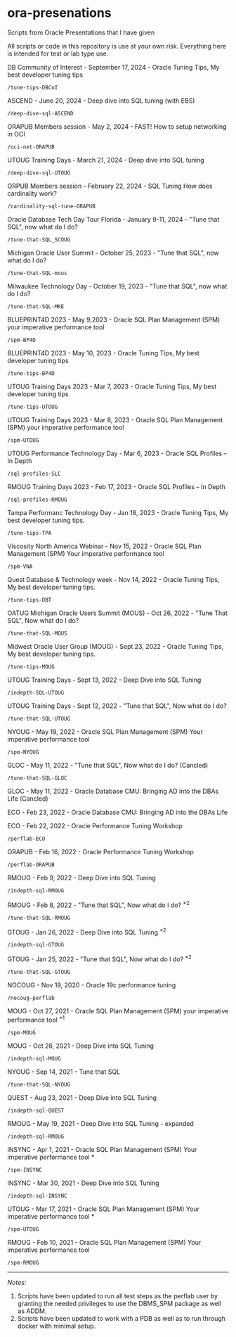 # ora-presenations
Scripts from Oracle Presentations that I have given

All scripts or code in this repository is use at your own risk.
Everything here is intended for test or lab type use.

DB Community of Interest - September 17, 2024 - Oracle Tuning Tips, My best developer tuning tips

```/tune-tips-DBCoI```

ASCEND - June 20, 2024 - Deep dive into SQL tuning (with EBS)

```/deep-dive-sql-ASCEND```

ORAPUB Members session - May 2, 2024 - FAST! How to setup networking in OCI

```/oci-net-ORAPUB```

UTOUG Training Days - March 21, 2024 - Deep dive into SQL tuning

```/deep-dive-sql-UTOUG```

ORPUB Members session - February 22, 2024 - SQL Tuning How does cardinality work?

```/cardinality-sql-tune-ORAPUB```

Oracle Database Tech Day Tour Florida - January 9-11, 2024 - "Tune that SQL", now what do I do?

```/tune-that-SQL_SCOUG```

Michigan Oracle User Summit - October 25, 2023 - "Tune that SQL", now what do I do?

```/tune-that-SQL-mous```

Milwaukee Technology Day - October 19, 2023 -  "Tune that SQL", now what do I do?

```/tune-that-SQL-MKE```

BLUEPRINT4D 2023 - May 9,2023 - Oracle SQL Plan Management (SPM) your imperative performance tool

```/spm-BP4D```

BLUEPRINT4D 2023 - May 10, 2023 - Oracle Tuning Tips, My best developer tuning tips

```/tune-tips-BP4D```

UTOUG Training Days 2023 - Mar 7, 2023 - Oracle Tuning Tips, My best developer tuning tips

```/tune-tips-UTOUG```

UTOUG Training Days 2023 - Mar 8, 2023 - Oracle SQL Plan Management (SPM) your imperative performance tool

```/spm-UTOUG```

UTOUG Performance Technology Day - Mar 6, 2023 - Oracle SQL Profiles – In Depth

```/sql-profiles-SLC```

RMOUG Training Days 2023 - Feb 17, 2023 - Oracle SQL Profiles – In Depth

```/sql-profiles-RMOUG```

Tampa Performanc Technology Day - Jan 18, 2023 - Oracle Tuning Tips, My best developer tuning tips.

```/tune-tips-TPA```

Viscosity North America Webinar - Nov 15, 2022 - Oracle SQL Plan Management (SPM) Your imperative performance tool

```/spm-VNA```

Quest Database & Technology week - Nov 14, 2022 - Oracle Tuning Tips, My best developer tuning tips.

```/tune-tips-DBT```

OATUG Michigan Oracle Users Summit (MOUS) - Oct 26, 2022 - "Tune That SQL", Now what do I do?

```/tune-that-SQL-MOUS```

Midwest Oracle User Group (MOUG) - Sept 23, 2022 - Oracle Tuning Tips, My best developer tuning tips.

```/tune-tips-MOUG```

UTOUG Training Days - Sept 13, 2022 - Deep Dive into SQL Tuning

```/indepth-SQL-UTOUG```

UTOUG Training Days - Sept 12, 2022 - "Tune that SQL", Now what do I do?

```/tune-that-SQL-UTOUG```

NYOUG - May 19, 2022 - Oracle SQL Plan Management (SPM) Your imperative performance tool

```/spm-NYOUG```

GLOC - May 11, 2022 - "Tune that SQL", Now what do I do? (Cancled)

```/tune-that-SQL-GLOC```

GLOC - May 11, 2022 - Oracle Database CMU: Bringing AD into the DBAs Life (Cancled)

ECO - Feb 23, 2022 - Oracle Database CMU: Bringing AD into the DBAs Life

ECO - Feb 22, 2022 - Oracle Performance Tuning Workshop

```/perflab-ECO```

ORAPUB - Feb 16, 2022 - Oracle Performance Tuning Workshop

```/perflab-ORAPUB```

RMOUG - Feb 9, 2022 - Deep Dive into SQL Tuning

```/indepth-sql-RMOUG```

RMOUG - Feb 8, 2022 - "Tune that SQL", Now what do I do? <sup>*2</sup>

```/tune-that-SQL-RMOUG```

GTOUG - Jan 26, 2022 - Deep Dive into SQL Tuning <sup>*2</sup>

```/indepth-sql-GTOUG```

GTOUG - Jan 25, 2022 - "Tune that SQL", Now what do I do? <sup>*2</sup>

```/tune-that-SQL-GTOUG```

NOCOUG - Nov 19, 2020 - Oracle 19c performance tuning

```/nocoug-perflab```

MOUG - Oct 27, 2021 - Oracle SQL Plan Management (SPM) your imperative performance tool <sup>*1</sup>

```/spm-MOUG```

MOUG - Oct 26, 2021 - Deep Dive into SQL Tuning

```/indepth-sql-MOUG```

NYOUG - Sep 14, 2021 - Tune that SQL

```/tune-that-SQL-NYOUG```

QUEST - Aug 23, 2021 - Deep Dive into SQL Tuning

```/indepth-sql-QUEST```

RMOUG - May 19, 2021 - Deep Dive into SQL Tuning - expanded

```/indepth-sql-RMOUG```

INSYNC - Apr 1, 2021 - Oracle SQL Plan Management (SPM) Your imperative performance tool *

```/spm-INSYNC```

INSYNC - Mar 30, 2021 - Deep Dive into SQL Tuning

```/indepth-sql-INSYNC```

UTOUG - Mar 17, 2021 - Oracle SQL Plan Management (SPM) Your imperative performance tool *

```/spm-UTOUG```

RMOUG - Feb 10, 2021 - Oracle SQL Plan Management (SPM) Your imperative performance tool

```/spm-RMOUG```

---

*Notes:*
1. Scripts have been updated to run all test steps as the perflab user by granting the needed privileges to use the DBMS_SPM package as well as ADDM.
2. Scripts have been updated to work with a PDB as well as to run through docker with minimal setup.

